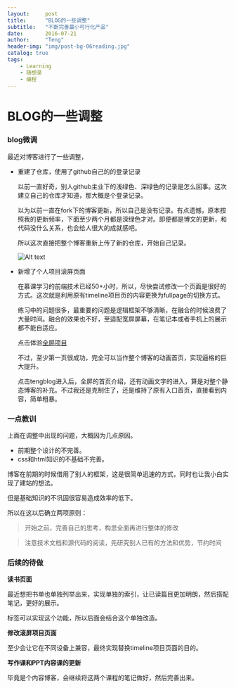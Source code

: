 ```yaml
---
layout:     post
title:      "BLOG的一些调整"
subtitle:   "不断完善最小可行化产品"
date:       2016-07-21
author:     "Teng"
header-img: "img/post-bg-06reading.jpg"
catalog: true
tags:
    - Learning
    - 随想录
    - 编程
---
```


# BLOG的一些调整

### blog微调

最近对博客进行了一些调整，

- 重建了仓库，使用了github自己的的登录记录

	以前一直好奇，别人github主业下的浅绿色、深绿色的记录是怎么回事。这次建立自己的仓库才知道，那大概是个登录记录。
	
	以为以前一直在fork下的博客更新，所以自己是没有记录。有点遗憾，原本按照我的更新频率，下面至少两个月都是深绿色才对。即便都是博文的更新，和代码没什么关系，也会给人很大的成就感吧。
	
	所以这次直接把整个博客重新上传了新的仓库，开始自己记录。
	
	![Alt text](./1469060678143.png)


- 新增了个人项目滚屏页面

	在慕课学习的前端技术已经50+小时，所以，尽快尝试修改一个页面是很好的方式。这次就是利用原有timeline项目页的内容更换为fullpage的切换方式。
	
	练习中的问题很多，最重要的问题是逻辑框架不够清晰，在融合的时候浪费了大量时间。融合的效果也不好，至适配宽屏屏幕，在笔记本或者手机上的展示都不能自适应。
	
	点击体验[全屏项目](http://tengblog.com/portfolio/portfolio-fullpage.html)

	不过，至少第一页很成功，完全可以当作整个博客的动画首页，实现逼格的巨大提升。
	
	点击tengblog进入后，全屏的首页介绍，还有动画文字的进入，算是对整个静态博客的补充。不过我还是克制住了，还是维持了原有入口首页，直接看到内容，简单粗暴。

### 一点教训

上面在调整中出现的问题，大概因为几点原因。

- 前期整个设计的不完善。
- css和html知识的不基础不完善。

博客在前期的时候借用了别人的框架，这是很简单迅速的方式，同时也让我小白实现了建站的想法。

但是基础知识的不巩固很容易造成效率的低下。

所以在这以后确立两项原则：

> 开始之前，完善自己的思考，构思全面再进行整体的修改

> 注意技术文档和源代码的阅读，先研究别人已有的方法和优势，节约时间

### 后续的待做

**读书页面**

最近想把书单也单独列举出来，实现单独的索引，让已读篇目更加明朗，然后搭配笔记，更好的展示。

标签可以实现这个功能，所以后面会结合这个单独改造。

**修改滚屏项目页面**

至少会让它在不同设备上兼容，最终实现替换timeline项目页面的目的。

**写作课和PPT内容课的更新**

毕竟是个内容博客，会继续将这两个课程的笔记做好，然后完善出来。




	